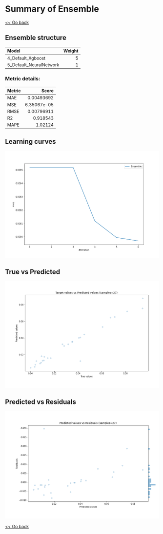 # Summary of Ensemble

[<< Go back](../README.md)


## Ensemble structure
| Model                   |   Weight |
|:------------------------|---------:|
| 4_Default_Xgboost       |        5 |
| 5_Default_NeuralNetwork |        1 |

### Metric details:
| Metric   |       Score |
|:---------|------------:|
| MAE      | 0.00493692  |
| MSE      | 6.35067e-05 |
| RMSE     | 0.00796911  |
| R2       | 0.918543    |
| MAPE     | 1.02124     |



## Learning curves
![Learning curves](learning_curves.png)
## True vs Predicted

![True vs Predicted](true_vs_predicted.png)


## Predicted vs Residuals

![Predicted vs Residuals](predicted_vs_residuals.png)



[<< Go back](../README.md)
